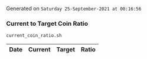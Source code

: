 Generated on `Saturday 25-September-2021 at 00:16:56`

### Current to Target Coin Ratio
`current_coin_ratio.sh`

Date|Current|Target|Ratio
---|---|---|---
